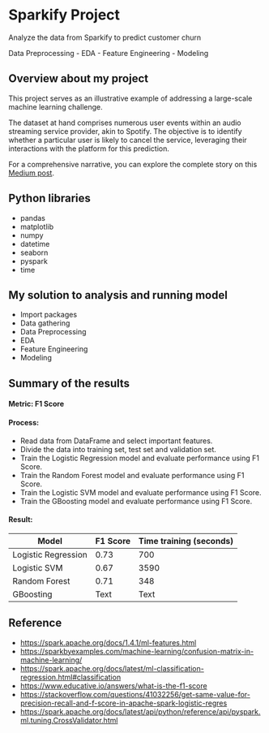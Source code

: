 # Sparkify Project

Analyze the data from Sparkify to predict customer churn

Data Preprocessing - EDA - Feature Engineering - Modeling

## Overview about my project

This project serves as an illustrative example of addressing a large-scale machine learning challenge.

The dataset at hand comprises numerous user events within an audio streaming service provider, akin to Spotify. The objective is to identify whether a particular user is likely to cancel the service, leveraging their interactions with the platform for this prediction.

For a comprehensive narrative, you can explore the complete story on this [Medium post](https://reneoctavio.medium.com/large-scale-churn-prediction-using-apache-spark-8d62febee52c).

## Python libraries

- pandas
- matplotlib
- numpy
- datetime
- seaborn
- pyspark
- time

## My solution to analysis and running model

* Import packages
* Data gathering
* Data Preprocessing
* EDA
* Feature Engineering
* Modeling

## Summary of the results

#### Metric: F1 Score


#### Process:

* Read data from DataFrame and select important features.
* Divide the data into training set, test set and validation set.
* Train the Logistic Regression model and evaluate performance using F1 Score.
* Train the Random Forest model and evaluate performance using F1 Score.
* Train the Logistic SVM model and evaluate performance using F1 Score.
* Train the GBoosting model and evaluate performance using F1 Score.

#### Result:

| Model               | F1 Score | Time training (seconds) |
| ------------------- | -------- | ----------------------- |
| Logistic Regression | 0.73     | 700                     |
| Logistic SVM        | 0.67     | 3590                    |
| Random Forest       | 0.71     | 348                     |
| GBoosting           | Text     | Text                    |

## Reference

- https://spark.apache.org/docs/1.4.1/ml-features.html
- https://sparkbyexamples.com/machine-learning/confusion-matrix-in-machine-learning/
- https://spark.apache.org/docs/latest/ml-classification-regression.html#classification
- https://www.educative.io/answers/what-is-the-f1-score
- https://stackoverflow.com/questions/41032256/get-same-value-for-precision-recall-and-f-score-in-apache-spark-logistic-regres
- https://spark.apache.org/docs/latest/api/python/reference/api/pyspark.ml.tuning.CrossValidator.html
